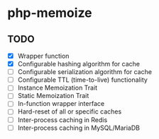 
# php-memoize

## TODO

- [x] Wrapper function
- [x] Configurable hashing algorithm for cache
- [ ] Configurable serialization algorithm for cache
- [ ] Configurable TTL (time-to-live) functionality
- [ ] Instance Memoization Trait
- [ ] Static Memoization Trait
- [ ] In-function wrapper interface
- [ ] Hard-reset of all or specific caches
- [ ] Inter-process caching in Redis
- [ ] Inter-process caching in MySQL/MariaDB

